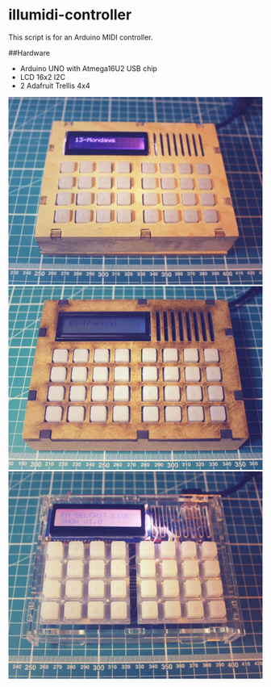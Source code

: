 # illumidi-controller
This script is for an Arduino MIDI controller. 

##Hardware
 * Arduino UNO with Atmega16U2 USB chip
 * LCD 16x2 I2C
 * 2 Adafruit Trellis 4x4 

![Prototype 1](https://raw.githubusercontent.com/arnipluseinn/illumidi-controller/master/illumidi_1.JPG)
![Prototype 2](https://raw.githubusercontent.com/arnipluseinn/illumidi-controller/master/illumidi_2.JPG)
![Prototype 3](https://raw.githubusercontent.com/arnipluseinn/illumidi-controller/master/illumidi_3.JPG)